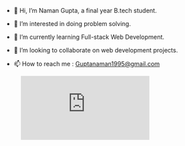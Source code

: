 - 👋 Hi, I’m Naman Gupta, a final year B.tech student.

- 👀 I’m interested in doing problem solving.

- 🌱 I’m currently learning Full-stack Web Development.

- 💞️ I’m looking to collaborate on web development projects.

- 📫 How to reach me : Guptanaman1995@gmail.com


<figure><embed src="https://wakatime.com/share/@2bf0159f-b6d7-4c3c-a8cd-777aeef1fd6e/e88cbd72-12a7-4f84-be47-ab760ed377a2.svg"></embed></figure>
